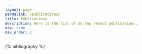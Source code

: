 ```yaml
---
layout: page
permalink: /publications/
title: Publications
description: Here is the list of my few recent publications. 
nav: true
nav_order: 2
---
```


<!-- _pages/publications.md -->
<div class="publications">

{% bibliography %}

</div>
